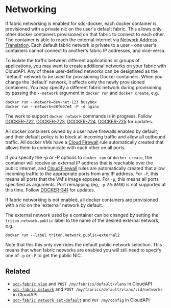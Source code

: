 # Networking

If fabric networking is enabled for sdc-docker, each docker container is
provisioned with a private nic on the user's default fabric. This allows
only other docker containers provisioned on that fabric to connect to each
other. The container is able to reach the external internet via [Network
Address Translation](http://en.wikipedia.org/wiki/Network_address_translation).
Each default fabric network is private to a user - one user's containers cannot
connect to another's fabric IP addresses, and vice-versa.

To isolate the traffic between different applications or groups of applications,
you may want to create additional networks on your fabric with CloudAPI.
Any of these user-defined networks can be designated as the 'default' network
to be used for provisioning Docker containers. When you change the 'default'
network, it affects only the newly provisioned containers. You may specify
a different fabric network during provisioning by passing the `--network`
argument in `docker run` and `docker create`, e.g.

    docker run --network=dev-net-123 busybox
    docker run --network=d8f607e4 -P -d nginx

The work to support `docker network` commands is in progress. Follow
[DOCKER-722](http://smartos.org/bugview/DOCKER-722),
[DOCKER-723](http://smartos.org/bugview/DOCKER-723),
[DOCKER-724](http://smartos.org/bugview/DOCKER-724),
[DOCKER-725](http://smartos.org/bugview/DOCKER-725) for updates.

All docker containers owned by a user have firewalls enabled by default, and
their default policy is to block all incoming traffic and allow all outbound
traffic. All docker VMs have a
[Cloud Firewall](https://docs.tritondatacenter.com/public-cloud/network/firewall)
rule automatically created that allows them to communicate with each other on
all ports.

If you specify the -p or -P options to `docker run` or `docker create`, the
container will receive an external IP address that is reachable over the public
internet, and [Cloud Firewall](https://docs.tritondatacenter.com/public-cloud/network/firewall)
rules are automatically created that allow incoming traffic to the appropriate
ports from any IP address. For `-P`, this means all ports that the VM's image
exposes. For `-p`, this means all ports specified as arguments. Port remapping
(eg, `-p 80:8080`) is not supported at this time. Follow
[DOCKER-341](http://smartos.org/bugview/DOCKER-341) for updates.

If fabric networking is not enabled, all docker containers are provisioned with
a nic on the 'external' network by default.

The external network used by a container can be changed by setting the
`triton.network.public` label to the name of the desired external network, e.g.

    docker run --label triton.network.public=external2

Note that this this only overrides the default public network selection. This
means that when fabric networks are enabled you will still need to specify one
of `-p` or `-P` to get the public NIC.

## Related

* [`sdc-fabric vlan`](https://apidocs.tritondatacenter.com/cloudapi/#CreateFabricVLAN) and `POST /my/fabrics/default/vlans` in CloudAPI
* [`sdc-fabric network`](https://apidocs.tritondatacenter.com/cloudapi/#CreateFabricNetwork) and `POST /my/fabrics/default/vlans/:id/networks` in CloudAPI
* [`sdc-fabric network set-default`](https://apidocs.tritondatacenter.com/cloudapi/#UpdateConfig) and `PUT /my/config` in CloudAPI
